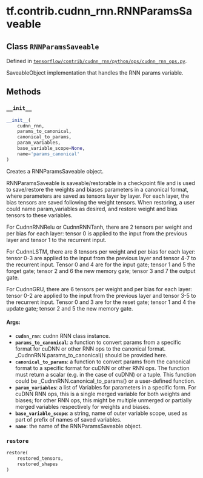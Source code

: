 <div itemscope itemtype="http://developers.google.com/ReferenceObject">
<meta itemprop="name" content="tf.contrib.cudnn_rnn.RNNParamsSaveable" />
<meta itemprop="property" content="__init__"/>
<meta itemprop="property" content="restore"/>
</div>

# tf.contrib.cudnn_rnn.RNNParamsSaveable

## Class `RNNParamsSaveable`





Defined in [`tensorflow/contrib/cudnn_rnn/python/ops/cudnn_rnn_ops.py`](https://www.tensorflow.org/code/tensorflow/contrib/cudnn_rnn/python/ops/cudnn_rnn_ops.py).

SaveableObject implementation that handles the RNN params variable.

## Methods

<h3 id="__init__"><code>__init__</code></h3>

``` python
__init__(
    cudnn_rnn,
    params_to_canonical,
    canonical_to_params,
    param_variables,
    base_variable_scope=None,
    name='params_canonical'
)
```

Creates a RNNParamsSaveable object.

   RNNParamsSaveable is saveable/restorable in a checkpoint file and is used
   to save/restore the weights and biases parameters in a canonical
   format, where parameters are saved as tensors layer by layer. For each
   layer, the bias tensors are saved following the weight tensors. When
   restoring, a user could name param_variables as desired, and restore
   weight and bias tensors to these variables.

   For CudnnRNNRelu or CudnnRNNTanh, there are 2 tensors per weight and per
   bias for each layer: tensor 0 is applied to the input from the previous
   layer and tensor 1 to the recurrent input.

   For CudnnLSTM, there are 8 tensors per weight and per bias for each
   layer: tensor 0-3 are applied to the input from the previous layer and
   tensor 4-7 to the recurrent input. Tensor 0 and 4 are for the input gate;
   tensor 1 and 5 the forget gate; tensor 2 and 6 the new memory gate;
   tensor 3 and 7 the output gate.

   For CudnnGRU, there are 6 tensors per weight and per bias for each layer:
   tensor 0-2 are applied to the input from the previous layer and
   tensor 3-5 to the recurrent input. Tensor 0 and 3 are for the reset gate;
   tensor 1 and 4 the update gate; tensor 2 and 5 the new memory gate.

#### Args:

* <b>`cudnn_rnn`</b>: cudnn RNN class instance.
* <b>`params_to_canonical`</b>: a function to convert params from a specific format
      for cuDNN or other RNN ops to the canonical format.
      _CudnnRNN.params_to_canonical() should be provided here.
* <b>`canonical_to_params`</b>: a function to convert params from the canonical
      format to a specific format for cuDNN or other RNN ops. The function
      must return a scalar (e.g. in the case of cuDNN) or a tuple. This
      function could be _CudnnRNN.canonical_to_params() or a
      user-defined function.
* <b>`param_variables`</b>: a list of Variables for parameters in a specific form.
      For cuDNN RNN ops, this is a single merged variable for both weights
      and biases; for other RNN ops, this might be multiple unmerged or
      partially merged variables respectively for weights and biases.
* <b>`base_variable_scope`</b>: a string, name of outer variable scope, used as
      part of prefix of names of saved variables.
* <b>`name`</b>: the name of the RNNParamsSaveable object.

<h3 id="restore"><code>restore</code></h3>

``` python
restore(
    restored_tensors,
    restored_shapes
)
```





